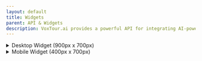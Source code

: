 ```yaml
---
layout: default
title: Widgets
parent: API & Widgets
description: VoxTour.ai provides a powerful API for integrating AI-powered audio guides and travel experiences into applications, websites, and services. Our API enables seamless access to high-quality, location-based storytelling, allowing users to explore destinations with engaging narratives, historical insights, and personalized recommendations.
---
```


<style>
    html, body {
        height: 100%;
        margin: 0;
    }
    .voxtour-desctop-widget-container {
        width: 900px;
        height: 700px;
        border: 3px solid #aaa;
        border-radius: 10px;
        padding: 5px;
    }
    .voxtour-mobile-widget-container {
        width: 400px;
        height: 700px;
        border: 3px solid #aaa;
        border-radius: 10px;
        padding: 5px;
    }
    .voxtour-widget {
        width: 100%;
        height: 100%;
        border: none;
        touch-action: pan-x;
        pointer-events: auto;
    }
</style>

<details>
    <summary>Desktop Widget (900px x 700px)</summary>
<div class="voxtour-desctop-widget-container">
    <iframe class="voxtour-widget"  id="desktop-iframe" 
        src="https://widget.voxtour.ai/?apiKey=96f5b69a-6f16-4b36-ae05-b85a7dd728a6&tourId=89c0e34d-8d32-402d-9752-11a49ef04f73">
    </iframe>
</div>
</details>

<details>
    <summary>Mobile Widget (400px x 700px)</summary>
<div class="voxtour-mobile-widget-container">
    <iframe class="voxtour-widget"  id="mobile-iframe" 
        src="https://widget.voxtour.ai/?apiKey=96f5b69a-6f16-4b36-ae05-b85a7dd728a6&tourId=89c0e34d-8d32-402d-9752-11a49ef04f73">
    </iframe>
</div>
</details>

<script>
    function enableParentScroll(iframe) {
        let lastTouchY = 0;

        iframe.addEventListener("touchstart", function(event) {
            const touch = event.touches[0];
            iframe.dataset.startX = touch.clientX;
            iframe.dataset.startY = touch.clientY;
            lastTouchY = touch.clientY; // Store initial touch Y position
        });

        iframe.addEventListener("touchmove", function(event) {
            const touch = event.touches[0];
            const deltaX = Math.abs(touch.clientX - iframe.dataset.startX);
            const deltaY = Math.abs(touch.clientY - iframe.dataset.startY);

            if (deltaY > deltaX) {
                // Calculate actual scroll movement
                let scrollAmount = lastTouchY - touch.clientY;
                window.scrollBy(0, scrollAmount);
                lastTouchY = touch.clientY; // Update last Y position
                event.preventDefault(); // Prevent iframe from capturing the event
            }
        }, { passive: false });
    }

    // Apply the function to both iframes
    document.addEventListener("DOMContentLoaded", function () {
        enableParentScroll(document.getElementById("desktop-iframe"));
        enableParentScroll(document.getElementById("mobile-iframe"));
    });
</script>